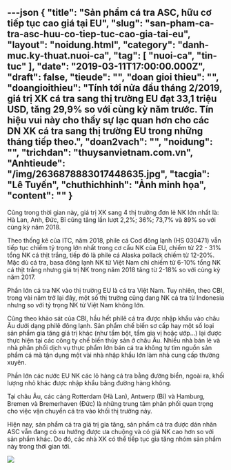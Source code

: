 ---json
{
    "title": "Sản phẩm cá tra ASC, hữu cơ tiếp tục cao giá tại EU",
    "slug": "san-pham-ca-tra-asc-huu-co-tiep-tuc-cao-gia-tai-eu",
    "layout": "noidung.html",
    "category": "danh-muc.ky-thuat.nuoi-ca",
    "tag": [
        "nuoi-ca",
        "tin-tuc"
    ],
    "date": "2019-03-11T17:00:00.000Z",
    "draft": false,
    "tieude": "",
    "doan gioi thieu": "",
    "doangioithieu": "Tính tới nửa đầu tháng 2/2019, giá trị XK cá tra sang thị trường EU đạt 33,1 triệu USD, tăng 29,9% so với cùng kỳ năm trước. Tín hiệu vui này cho thấy sự lạc quan hơn cho các DN XK cá tra sang thị trường EU trong những tháng tiếp theo.",
    "doan2vach": "",
    "noidung": "",
    "trichdan": "thuysanvietnam.com.vn",
    "Anhtieude": "/img/2636878883017448635.jpg",
    "tacgia": "Lê Tuyến",
    "chuthichhinh": "Ảnh minh họa",
    "__content__": ""
}
---
<p>Cũng trong thời gian n&agrave;y, gi&aacute; trị XK sang 4 thị trường đơn lẻ NK lớn nhất l&agrave;: H&agrave; Lan, Anh, Đức, Bỉ cũng tăng lần lượt 2,2%; 36%; 73,7% v&agrave; 89% so với c&ugrave;ng kỳ năm 2018.</p>

<p>Theo thống k&ecirc; của ITC, năm 2018, phile c&aacute; Cod đ&ocirc;ng lạnh (HS 030471) vẫn tiếp tục chiếm tỷ trọng lớn nhất trong cơ cấu NK của EU, chiếm từ 22 - 31% tổng NK c&aacute; thịt trắng, tiếp đ&oacute; l&agrave; phile c&aacute; Alaska pollack chiếm từ 12-20%. Mặc d&ugrave; c&aacute; tra, basa đ&ocirc;ng lạnh NK từ Việt Nam chỉ chiếm từ 6-10% tổng NK c&aacute; thịt trắng nhưng gi&aacute; trị NK trong năm 2018 tăng từ 2-18% so với c&ugrave;ng kỳ năm 2017.</p>

<p>Phần lớn c&aacute; tra NK v&agrave;o thị trường EU l&agrave; c&aacute; tra Việt Nam. Tuy nhi&ecirc;n, theo CBI, trong v&agrave;i năm trở lại đ&acirc;y, một số thị trường cũng đang NK c&aacute; tra từ Indonesia nhưng so với tỷ trọng NK từ Việt Nam kh&ocirc;ng lớn.</p>

<p>Cũng theo khảo s&aacute;t của CBI, hầu hết phil&ecirc; c&aacute; tra được nhập khẩu v&agrave;o ch&acirc;u &Acirc;u dưới dạng phil&ecirc; đ&ocirc;ng lạnh. Sản phẩm chế biến sơ cấp&nbsp;hay một số loại sản phẩm gia tăng gi&aacute; trị kh&aacute;c (như tẩm bột, tẩm gia vị hoặc ướp...) lại được thực hiện tại c&aacute;c c&ocirc;ng ty chế biến thủy sản ở ch&acirc;u &Acirc;u.&nbsp;Nhiều nh&agrave; b&aacute;n lẻ v&agrave; nh&agrave; ph&acirc;n phối dịch vụ thực phẩm lớn b&aacute;n c&aacute; tra kh&ocirc;ng tự t&igrave;m nguồn sản phẩm c&aacute; m&agrave; tận dụng một v&agrave;i nh&agrave; nhập khẩu lớn l&agrave;m nh&agrave; cung cấp thường xuy&ecirc;n.</p>

<p>Phần lớn c&aacute;c nước EU NK c&aacute;c l&ocirc; h&agrave;ng c&aacute; tra bằng đường biển, ngo&agrave;i ra, khối lượng nhỏ kh&aacute;c được nhập khẩu bằng đường h&agrave;ng kh&ocirc;ng.</p>

<p>Tại ch&acirc;u &Acirc;u, c&aacute;c cảng Rotterdam (H&agrave; Lan), Antwerp (Bỉ) v&agrave; Hamburg, Bremen v&agrave; Bremerhaven (Đức) l&agrave; những trung t&acirc;m ph&acirc;n phối quan trọng cho việc vận chuyển c&aacute; tra v&agrave;o khối thị trường n&agrave;y.</p>

<p>Hiện nay, sản phẩm c&aacute; tra gi&aacute; trị gia tăng, sản phẩm c&aacute; tra được d&aacute;n nh&atilde;n ASC vẫn đang c&oacute; xu hướng được ưa chuộng v&agrave; c&oacute; gi&aacute; NK cao hơn so với sản phẩm kh&aacute;c. Do đ&oacute;, c&aacute;c nh&agrave; XK c&oacute; thể tiếp tục gia tăng nh&oacute;m sản phẩm n&agrave;y trong thời gian tới.</p>

<p><img src="http://thuysanvietnam.com.vn/uploads/article2/baiviet/nuoitrong/catraaschuuco01.jpg" /></p>
